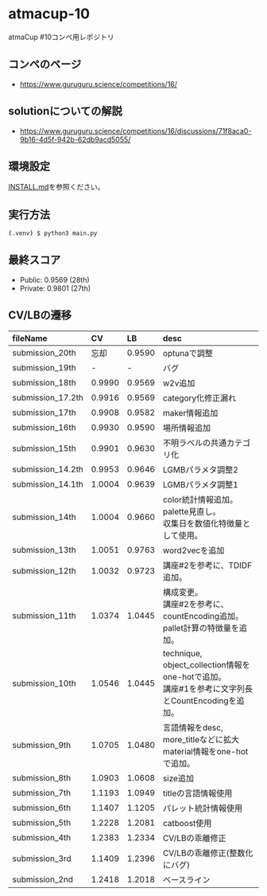 # atmacup-10

atmaCup #10コンペ用レポジトリ

## コンペのページ
- https://www.guruguru.science/competitions/16/

## solutionについての解説
- https://www.guruguru.science/competitions/16/discussions/71f8aca0-9b16-4d5f-942b-62db9acd5055/

## 環境設定

[INSTALL.md](./INSTALL.md)を参照ください。

## 実行方法

```sh
(.venv) $ python3 main.py
```

## 最終スコア

- Public: 0.9569 (28th)
- Private: 0.9801 (27th)

## CV/LBの遷移

|fileName|CV|LB|desc|
|:---|:---|:---|:---|
|submission_20th   | 忘却 | 0.9590 | optunaで調整 |
|submission_19th   | - | - | バグ |
|submission_18th   | 0.9990 | 0.9569 | w2v追加 |
|submission_17.2th | 0.9916 | 0.9569 | category化修正漏れ |
|submission_17th   | 0.9908 | 0.9582 | maker情報追加 |
|submission_16th   | 0.9930 | 0.9590 | 場所情報追加 |
|submission_15th   | 0.9901 | 0.9630 | 不明ラベルの共通カテゴリ化 |
|submission_14.2th | 0.9953 | 0.9646 | LGMBパラメタ調整2 |
|submission_14.1th | 1.0004 | 0.9639 | LGMBパラメタ調整1 |
|submission_14th   | 1.0004 | 0.9660 | color統計情報追加。<br>palette見直し。<br>収集日を数値化特徴量として使用。|
|submission_13th   | 1.0051 | 0.9763 | word2vecを追加|
|submission_12th   | 1.0032 | 0.9723 | 講座#2を参考に、TDIDF追加。|
|submission_11th   | 1.0374 | 1.0445 | 構成変更。<br>講座#2を参考に、countEncoding追加。<br>pallet計算の特徴量を追加。|
|submission_10th   | 1.0546 | 1.0445 | technique, object_collection情報をone-hotで追加。<br>講座#1を参考に文字列長とCountEncodingを追加。 |
|submission_9th    | 1.0705 | 1.0480 | 言語情報をdesc, more_titleなどに拡大<br>material情報をone-hotで追加。 |
|submission_8th    | 1.0903 | 1.0608 | size追加 |
|submission_7th    | 1.1193 | 1.0949 | titleの言語情報使用 |
|submission_6th    | 1.1407 | 1.1205 | パレット統計情報使用 |
|submission_5th    | 1.2228 | 1.2081 | catboost使用 |
|submission_4th    | 1.2383 | 1.2334 | CV/LBの乖離修正 |
|submission_3rd    | 1.1409 | 1.2396 | CV/LBの乖離修正(整数化にバグ) |
|submission_2nd    | 1.2418 | 1.2018 | ベースライン |
